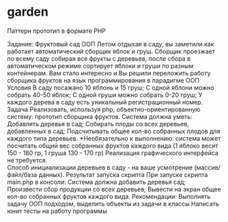 # garden
Паттерн прототип в формате PHP

Задание: Фруктовый сад ООП
Летом отдыхая в саду, вы заметили как работает автоматический сборщик яблок и груш. Сборщик проезжает по всему саду собирая все фрукты с деревьев, после сбора в автоматическом режиме сортирует яблоки и груши по разным контейнерам. Вам стало интересно и Вы решили переложить работу сборщика фруктов на язык программирования в парадигме ООП 
Условия
В саду посажано 10 яблонь и 15 груш;
С одной яблони можно собрать 40-50 яблок;
С одной груши можно собрать 0-20 груш;
У каждого дерева в саду есть уникальный регистрационный номер.
Задача
Реализовать, используя php, объектно-ориентированную систему: прототип сборщика фруктов. 
Система должна уметь:
Добавлять деревья в сад;
Собирать плоды со всех деревьев, добавленных в сад;
Подсчитывать общее кол-во собранных плодов для каждого типа деревьев.
*Необязательно к выполнению: система может посчитать общий вес собранных фруктов каждого вида (1 яблоко весит 150 - 180 гр, 1 груша 130 - 170 гр)
Реализация графического интерфейса не требуется.  
Способ инициализации деревьев в саду - на ваше усмотрение (массив/файл/база данных).
Результат запуска скрипта
При запуске скрипта main.php в консоли:
Система должна добавить деревья сад;
Произвести сбор продукции со всех деревьев;
Вывести на экран общее кол-во собранных фруктов каждого вида.
Рекомендации: 
Выполнять задачу ООП подходом, выделить объекты из задачи в классы
Написать юнит тесты на работу программы
